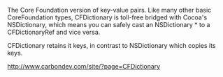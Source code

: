 The Core Foundation version of key-value pairs. Like many other basic CoreFoundation types, CFDictionary is toll-free bridged with Cocoa's NSDictionary, which means you can safely cast an     NSDictionary * to a     CFDictionaryRef and vice versa.

CFDictionary retains it keys, in contrast to NSDictionary which copies its keys.

http://www.carbondev.com/site/?page=CFDictionary
